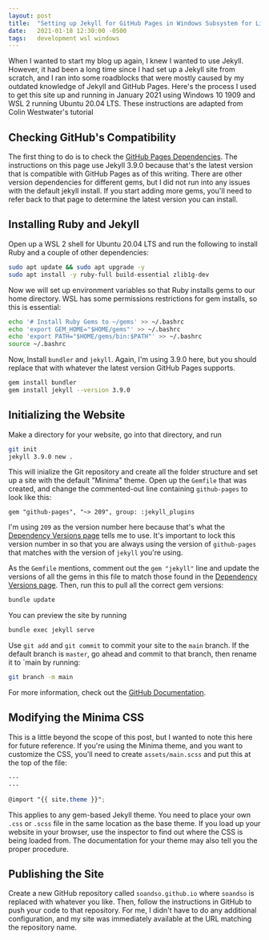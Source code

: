 ```yaml
---
layout: post
title:  "Setting up Jekyll for GitHub Pages in Windows Subsystem for Linux (WSL)"
date:   2021-01-18 12:30:00 -0500
tags:   development wsl windows
---
```


When I wanted to start my blog up again, I knew I wanted to use Jekyll.  However, it had been a long time since I had set up a Jekyll site from scratch, and I ran into some roadblocks that were mostly caused by my outdated knowledge of Jekyll and GitHub Pages.  Here's the process I used to get this site up and running in January 2021 using Windows 10 1909 and WSL 2 running Ubuntu 20.04 LTS.  These instructions are adapted from Colin Westwater's tutorial

## Checking GitHub's Compatibility

The first thing to do is to check the [GitHub Pages Dependencies](https://pages.github.com/versions/).  The instructions on this page use Jekyll 3.9.0 because that's the latest version that is compatible with GitHub Pages as of this writing.  There are other version dependencies for different gems, but I did not run into any issues with the default jekyll install.  If you start adding more gems, you'll need to refer back to that page to determine the latest version you can install.

## Installing Ruby and Jekyll

Open up a WSL 2 shell for Ubuntu 20.04 LTS and run the following to install Ruby and a couple of other dependencies:

```bash
sudo apt update && sudo apt upgrade -y
sudo apt install -y ruby-full build-essential zlib1g-dev
```

Now we will set up environment variables so that Ruby installs gems to our home directory.  WSL has some permissions restrictions for gem installs, so this is essential:

```bash
echo '# Install Ruby Gems to ~/gems' >> ~/.bashrc
echo 'export GEM_HOME="$HOME/gems"' >> ~/.bashrc
echo 'export PATH="$HOME/gems/bin:$PATH"' >> ~/.bashrc
source ~/.bashrc
```

Now, Install `bundler` and `jekyll`.  Again, I'm using 3.9.0 here, but you should replace that with whatever the latest version GitHub Pages supports.

```bash
gem install bundler
gem install jekyll --version 3.9.0
```

## Initializing the Website

Make a directory for your website, go into that directory, and run

```bash
git init
jekyll 3.9.0 new .
```

This will inialize the Git repository and create all the folder structure and set up a site with the default "Minima" theme.  Open up the `Gemfile` that was created, and change the commented-out line containing `github-pages` to look like this:

```
gem "github-pages", "~> 209", group: :jekyll_plugins
```

I'm using `209` as the version number here because that's what the [Dependency Versions page](https://pages.github.com/versions/) tells me to use.  It's important to lock this version number in so that you are always using the version of `github-pages` that matches with the version of `jekyll` you're using.

As the `Gemfile` mentions, comment out the `gem "jekyll"` line and update the versions of all the gems in this file to match those found in the [Dependency Versions page](https://pages.github.com/versions/).  Then, run this to pull all the correct gem versions:

```bash
bundle update
```

You can preview the site by running

```bash
bundle exec jekyll serve
```

Use `git add` and `git commit` to commit your site to the `main` branch.  If the default branch is `master`, go ahead and commit to that branch, then rename it to `main by running:

```bash
git branch -m main
```

For more information, check out the [GitHub Documentation](https://docs.github.com/en/github/working-with-github-pages/creating-a-github-pages-site-with-jekyll).

## Modifying the Minima CSS

This is a little beyond the scope of this post, but I wanted to note this here for future reference.  If you're using the Minima theme, and you want to customize the CSS, you'll need to create `assets/main.scss` and put this at the top of the file:

```scss
---
---

@import "{{ site.theme }}";
```

This applies to any gem-based Jekyll theme.  You need to place your own `.css` or `.scss` file in the same location as the base theme.  If you load up your website in your browser, use the inspector to find out where the CSS is being loaded from.  The documentation for your theme may also tell you the proper procedure.

## Publishing the Site

Create a new GitHub repository called `soandso.github.io` where `soandso` is replaced with whatever you like.  Then, follow the instructions in GitHub to push your code to that repository.  For me, I didn't have to do any additional configuration, and my site was immediately available at the URL matching the repository name.